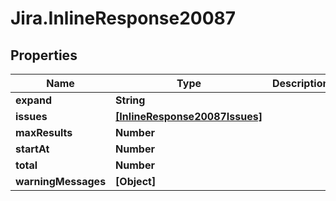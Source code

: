 # Jira.InlineResponse20087

## Properties

Name | Type | Description | Notes
------------ | ------------- | ------------- | -------------
**expand** | **String** |  | 
**issues** | [**[InlineResponse20087Issues]**](InlineResponse20087Issues.md) |  | 
**maxResults** | **Number** |  | 
**startAt** | **Number** |  | 
**total** | **Number** |  | 
**warningMessages** | **[Object]** |  | 


